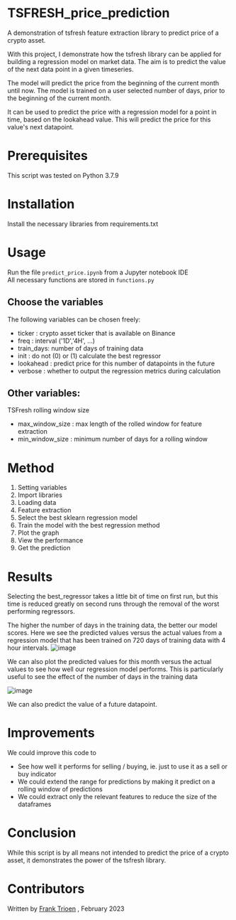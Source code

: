 # TSFRESH_price_prediction
A demonstration of tsfresh feature extraction library to predict price of a crypto asset.

With this project, I demonstrate how the tsfresh library can be applied for building a regression model on market data. The aim is to predict the value of the next data point in a given timeseries. 

The model will predict the price from the beginning of the current month until now. The model is trained on a user selected number of days, prior to the beginning of the current month.

It can be used to predict the price with a regression model for a point in time, based on the lookahead value. This will predict the price for this value's next datapoint.

# Prerequisites 

This script was tested on Python 3.7.9

# Installation

Install the necessary libraries from requirements.txt

# Usage

Run the file `predict_price.ipynb` from a Jupyter notebook IDE<br>
All necessary functions are stored in `functions.py`

## Choose the variables
The following variables can be chosen freely:

- ticker : crypto asset ticker that is available on Binance 
- freq : interval ('1D','4H', ...)
- train_days: number of days of training data
- init : do not (0) or (1) calculate the best regressor
- lookahead : predict price for this number of datapoints in the future
- verbose : whether to output the regression metrics during calculation

## Other variables:
TSFresh rolling window size
- max_window_size : max length of the rolled window for feature extraction
- min_window_size : minimum number of days for a rolling window


# Method

1. Setting variables
2. Import libraries
3. Loading data
4. Feature extraction
5. Select the best sklearn regression model
6. Train the model with the best regression method
7. Plot the graph
8. View the performance
9. Get the prediction

# Results

Selecting the best_regressor takes a little bit of time on first run, but this time is reduced greatly on second runs through the removal of the worst performing regressors.

The higher the number of days in the training data, the better our model scores. Here we see the predicted values versus the actual values from a regression model that has been trained on 720 days of training data with 4 hour intervals. 
![image](https://user-images.githubusercontent.com/113235815/219980203-56757dcb-8f38-4348-ba62-97c13a7a3472.png)

We can also plot the predicted values for this month versus the actual values to see how well our regression model performs. This is particularly useful to see the effect of the number of days in the training data

![image](https://user-images.githubusercontent.com/113235815/219980214-c4781397-b758-456a-9d14-83b4ac88dda1.png)

We can also predict the value of a future datapoint.

# Improvements

We could improve this code to 
- See how well it performs for selling / buying, ie. just to use it as a sell or buy indicator
- We could extend the range for predictions by making it predict on a rolling window of predictions
- We could extract only the relevant features to reduce the size of the dataframes

# Conclusion

While this script is by all means not intended to predict the price of a crypto asset, it demonstrates the power of the tsfresh library.

# Contributors

Written by [Frank Trioen](https://www.linkedin.com/in/frank-trioen-21b71135) , February 2023
 

